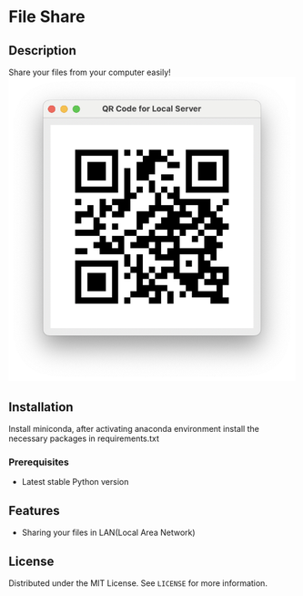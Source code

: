 # File Share

## Description
Share your files from your computer easily!
![Description](qrcode.png)


## Installation
Install miniconda, after activating anaconda environment install the necessary packages in requirements.txt

### Prerequisites
- Latest stable Python version
 
## Features
- Sharing your files in LAN(Local Area Network)



## License
Distributed under the MIT License. See `LICENSE` for more information.
